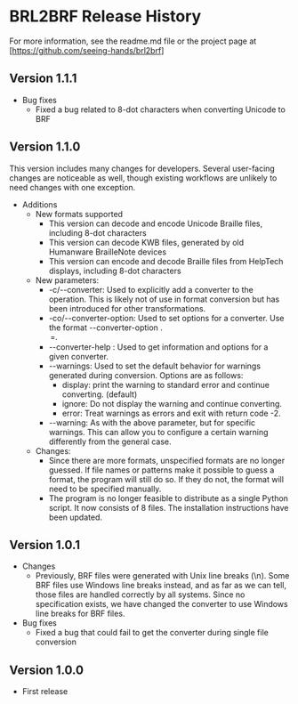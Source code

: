 # BRL2BRF Release History
For more information, see the readme.md file or the project page at [https://github.com/seeing-hands/brl2brf]
## Version 1.1.1
* Bug fixes
    * Fixed a bug related to 8-dot characters when converting Unicode to BRF

## Version 1.1.0
This version includes many changes for developers. Several user-facing changes are noticeable as well, though existing workflows are unlikely to need changes with one exception.
* Additions
    * New formats supported
        * This version can decode and encode Unicode Braille files, including 8-dot characters
        * This version can decode KWB files, generated by old Humanware BrailleNote devices
        * This version can encode and decode Braille files from HelpTech displays, including 8-dot characters
    * New parameters:
        * -c/--converter: Used to explicitly add a converter to the operation. This is likely not of use in format conversion but has been introduced for other transformations.
        * -co/--converter-option: Used to set options for a converter. Use the format --converter-option <converter name>.<option name>=<value>.
        * --converter-help <converter>: Used to get information and options for a given converter.
        * --warnings: Used to set the default behavior for warnings generated during conversion. Options are as follows:
            * display: print the warning to standard error and continue converting. (default)
            * ignore: Do not display the warning and continue converting.
            * error: Treat warnings as errors and exit with return code -2.
        * --warning: As with the above parameter, but for specific warnings. This can allow you to configure a certain warning differently from the general case.
    * Changes:
        * Since there are more formats, unspecified formats are no longer guessed. If file names or patterns make it possible to guess a format, the program will still do so. If they do not, the format will need to be specified manually.
        * The program is no longer feasible to distribute as a single Python script. It now consists of 8 files. The installation instructions have been updated.

## Version 1.0.1
* Changes
    * Previously, BRF files were generated with Unix line breaks (\n). Some BRF files use Windows line breaks instead, and as far as we can tell, those files are handled correctly by all systems. Since no specification exists, we have changed the converter to use Windows line breaks for BRF files.
* Bug fixes
    * Fixed a bug that could fail to get the converter during single file conversion

## Version 1.0.0
* First release
